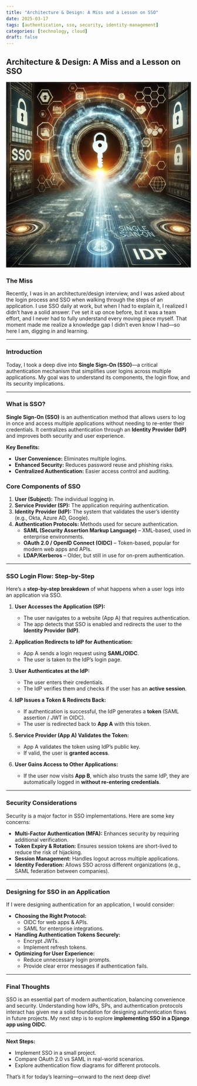 ```yaml
---
title: "Architecture & Design: A Miss and a Lesson on SSO"
date: 2025-03-17
tags: [authentication, sso, security, identity-management]
categories: [technology, cloud]
draft: false
---
```


## Architecture & Design: A Miss and a Lesson on SSO

![AI picture of SSO?](./assets/sso.png)

### The Miss

Recently, I was in an architecture/design interview, and I was asked about the login process and SSO when walking through the steps of an application. I use SSO daily at work, but when I had to explain it, I realized I didn’t have a solid answer. I’ve set it up once before, but it was a team effort, and I never had to fully understand every moving piece myself. That moment made me realize a knowledge gap I didn’t even know I had—so here I am, digging in and learning.

---

### Introduction

Today, I took a deep dive into **Single Sign-On (SSO)**—a critical authentication mechanism that simplifies user logins across multiple applications. My goal was to understand its components, the login flow, and its security implications.

---

### What is SSO?

**Single Sign-On (SSO)** is an authentication method that allows users to log in once and access multiple applications without needing to re-enter their credentials. It centralizes authentication through an **Identity Provider (IdP)** and improves both security and user experience.

**Key Benefits:**

- **User Convenience:** Eliminates multiple logins.
- **Enhanced Security:** Reduces password reuse and phishing risks.
- **Centralized Authentication:** Easier access control and auditing.

### Core Components of SSO

1. **User (Subject):** The individual logging in.
2. **Service Provider (SP):** The application requiring authentication.
3. **Identity Provider (IdP):** The system that validates the user’s identity (e.g., Okta, Azure AD, Google).
4. **Authentication Protocols:** Methods used for secure authentication.
   - **SAML (Security Assertion Markup Language)** – XML-based, used in enterprise environments.
   - **OAuth 2.0 / OpenID Connect (OIDC)** – Token-based, popular for modern web apps and APIs.
   - **LDAP/Kerberos** – Older, but still in use for on-prem authentication.

---

### SSO Login Flow: Step-by-Step

Here’s a **step-by-step breakdown** of what happens when a user logs into an application via SSO.

1. **User Accesses the Application (SP):**

   - The user navigates to a website (App A) that requires authentication.
   - The app detects that SSO is enabled and redirects the user to the **Identity Provider (IdP)**.

2. **Application Redirects to IdP for Authentication:**

   - App A sends a login request using **SAML/OIDC**.
   - The user is taken to the IdP’s login page.

3. **User Authenticates at the IdP:**

   - The user enters their credentials.
   - The IdP verifies them and checks if the user has an **active session**.

4. **IdP Issues a Token & Redirects Back:**

   - If authentication is successful, the IdP generates a **token** (SAML assertion / JWT in OIDC).
   - The user is redirected back to **App A** with this token.

5. **Service Provider (App A) Validates the Token:**

   - App A validates the token using IdP’s public key.
   - If valid, the user is **granted access**.

6. **User Gains Access to Other Applications:**
   - If the user now visits **App B**, which also trusts the same IdP, they are automatically logged in **without re-entering credentials**.

---

### Security Considerations

Security is a major factor in SSO implementations. Here are some key concerns:

- **Multi-Factor Authentication (MFA):** Enhances security by requiring additional verification.
- **Token Expiry & Rotation:** Ensures session tokens are short-lived to reduce the risk of hijacking.
- **Session Management:** Handles logout across multiple applications.
- **Identity Federation:** Allows SSO across different organizations (e.g., SAML federation between companies).

---

### Designing for SSO in an Application

If I were designing authentication for an application, I would consider:

- **Choosing the Right Protocol:**
  - OIDC for web apps & APIs.
  - SAML for enterprise integrations.
- **Handling Authentication Tokens Securely:**
  - Encrypt JWTs.
  - Implement refresh tokens.
- **Optimizing for User Experience:**
  - Reduce unnecessary login prompts.
  - Provide clear error messages if authentication fails.

---

### Final Thoughts

SSO is an essential part of modern authentication, balancing convenience and security. Understanding how IdPs, SPs, and authentication protocols interact has given me a solid foundation for designing authentication flows in future projects. My next step is to explore **implementing SSO in a Django app using OIDC**.

---

**Next Steps:**

- Implement SSO in a small project.
- Compare OAuth 2.0 vs SAML in real-world scenarios.
- Explore authentication flow diagrams for different protocols.

That’s it for today’s learning—onward to the next deep dive!
